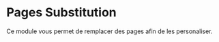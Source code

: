 Pages Substitution
========================
Ce module vous permet de remplacer des pages afin de les personaliser.
